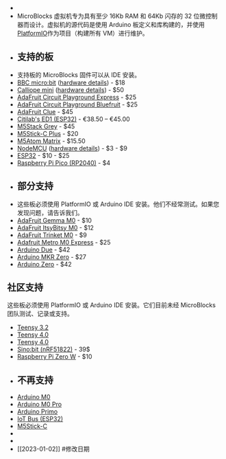 -
- MicroBlocks 虚拟机专为具有至少 16Kb RAM 和 64Kb 闪存的 32 位微控制器而设计。虚拟机的源代码是使用 Arduino 板定义和库构建的，并使用[PlatformIO](https://platformio.org/)作为项目（构建所有 VM）进行维护。
- ## 支持的板
- 支持板的 MicroBlocks 固件可以从 IDE 安装。
- [BBC micro:bit](http://microbit.org/) ([hardware details](http://tech.microbit.org/hardware)) - $18
- [Calliope mini](https://calliope.cc/en) ([hardware details](https://calliope.cc/en/idee/ueber-mini)) - $50
- [AdaFruit Circuit Playground Express](https://www.adafruit.com/product/3333) - $25
- [AdaFruit Circuit Playground Bluefruit](https://www.adafruit.com/product/4333) - $25
- [AdaFruit Clue](https://www.adafruit.com/product/4500) - $45
- [Citilab's ED1 (ESP32)](https://market.citilab.eu/ca/) - €38.50 – €45.00
- [M5Stack Grey](https://m5stack.com/products/grey-development-core) - $45
- [M5Stick-C Plus](https://m5stack.com/products/m5stickc-plus-esp32-pico-mini-iot-development-kit?variant=35275856609444) - $20
- [M5Atom Matrix](https://m5stack.com/products/atom-matrix-esp32-development-kit) - $15.50
- [NodeMCU](http://www.instructables.com/id/Programming-ESP8266-ESP-12E-NodeMCU-Using-Arduino-) ([hardware details](https://tttapa.github.io/ESP8266/Chap04%20-%20Microcontroller.html)) -  $3 - $9
- [ESP32](https://www.espressif.com/en/products/hardware/esp32/overview) -  $10 - $25
- [Raspberry Pi Pico (RP2040)](https://www.raspberrypi.com/products/raspberry-pi-pico/) - $4
- ## 部分支持
- 这些板必须使用 PlatformIO 或 Arduino IDE 安装。他们不经常测试。如果您发现问题，请告诉我们。
- [AdaFruit Gemma M0](https://learn.adafruit.com/adafruit-gemma-m0/pinouts) - $10
- [AdaFruit ItsyBitsy M0](https://learn.adafruit.com/introducing-itsy-bitsy-m0/pinouts) - $12
- [AdaFruit Trinket M0](https://learn.adafruit.com/adafruit-trinket-m0-circuitpython-arduino) - $9
- [Adafruit Metro M0 Express](https://www.adafruit.com/product/3505) - $25
- [Arduino Due](https://store.arduino.cc/arduino-due) - $42
- [Arduino MKR Zero](https://store.arduino.cc/arduino-mkrzero) - $27
- [Arduino Zero](https://store.arduino.cc/genuino-zero) - $42
## 社区支持

这些板必须使用 PlatformIO 或 Arduino IDE 安装。它们目前未经 MicroBlocks 团队测试、记录或支持。
- [Teensy 3.2](https://www.pjrc.com/teensy/teensy31.html)
- [Teensy 4.0](https://www.pjrc.com/store/teensy40.html)
- [Teensy 4.0](https://www.pjrc.com/store/teensy41.html)
- [Sino:bit (nRF51822)](https://www.elecrow.com/sino-bit-v1-0.html) - 39$
- [Raspberry Pi Zero W](https://www.raspberrypi.org/products/raspberry-pi-zero-w/) - $10
- ## 不再支持
- [Arduino M0](https://store.arduino.cc/arduino-m0)
- [Arduino M0 Pro](https://store.arduino.cc/arduino-m0-pro)
- [Arduino Primo](https://store.arduino.cc/arduino-primo)
- [IoT Bus (ESP32)](http://www.oddwires.com/iot-bus/)
- [M5Stick-C](https://m5stack.com/products/stick-c)
-
-
- [[2023-01-02]] #修改日期